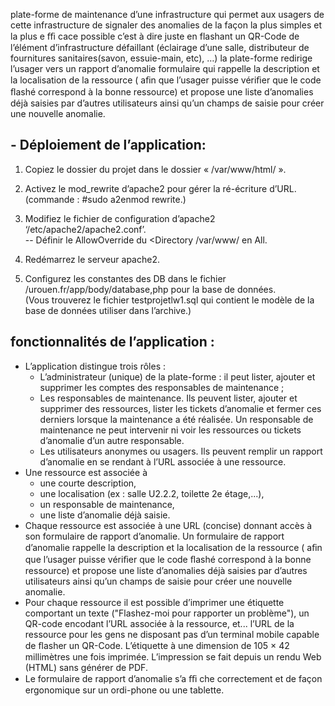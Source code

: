 plate-forme de maintenance d’une infrastructure qui permet aux usagers de cette infrastructure de signaler des anomalies de la façon la plus simples et la plus e ﬃ cace possible c’est à dire juste en flashant un QR-Code de l’élément d’infrastructure défaillant (éclairage d’une salle, distributeur de fournitures sanitaires(savon, essuie-main, etc), …) la plate-forme redirige l’usager vers un rapport d’anomalie formulaire qui rappelle la description et la localisation de la ressource ( aﬁn que l’usager puisse vériﬁer que le code ﬂashé correspond à la bonne ressource) et propose une liste d’anomalies déjà saisies par d’autres utilisateurs ainsi qu’un champs de saisie pour créer une nouvelle anomalie.  
  
## - Déploiement de l’application:  
  
1. Copiez le dossier du projet dans le dossier « /var/www/html/ ».  
  
2. Activez le mod_rewrite d’apache2 pour gérer la ré-écriture d’URL.  
(commande :  #sudo a2enmod rewrite.)  
  
3. Modifiez le fichier de configuration d’apache2 ‘/etc/apache2/apache2.conf’.  
-- Définir le AllowOverride du <Directory /var/www/ en All.  
  
4. Redémarrez le serveur apache2.  
  
5. Configurez les constantes des DB dans le fichier /urouen.fr/app/body/database,php pour la base de données.  
(Vous trouverez le fichier testprojetlw1.sql qui contient le modèle de la base de données utiliser dans l’archive.)  
  
## fonctionnalités de l’application :  
  
* L’application distingue trois rôles :  
  * L’administrateur (unique) de la plate-forme : il peut lister, ajouter et supprimer
les comptes des responsables de maintenance ;  
  * Les responsables de maintenance. Ils peuvent lister, ajouter et supprimer des
ressources, lister les tickets d’anomalie et fermer ces derniers lorsque la
maintenance a été réalisée. Un responsable de maintenance ne peut intervenir ni
voir les ressources ou tickets d’anomalie d’un autre responsable.  
  * Les utilisateurs anonymes ou usagers. Ils peuvent remplir un rapport d’anomalie
en se rendant à l’URL associée à une ressource.  
* Une ressource est associée à  
  * une courte description,  
  * une localisation (ex : salle U2.2.2, toilette 2e étage,...),  
  * un responsable de maintenance,  
  * une liste d’anomalie déjà saisie.  
* Chaque ressource est associée à une URL (concise) donnant accès à son formulaire
de rapport d’anomalie. Un formulaire de rapport d’anomalie rappelle la description
et la localisation de la ressource ( aﬁn que l’usager puisse vériﬁer que le code ﬂashé
correspond à la bonne ressource) et propose une liste d’anomalies déjà saisies par
d’autres utilisateurs ainsi qu’un champs de saisie pour créer une nouvelle anomalie.
* Pour chaque ressource il est possible d’imprimer une étiquette comportant un texte
("Flashez-moi pour rapporter un problème"), un QR-code encodant l’URL associée à
la ressource, et... l’URL de la ressource pour les gens ne disposant pas d’un terminal
mobile capable de ﬂasher un QR-Code. L’étiquette à une dimension de 105 × 42
millimètres une fois imprimée. L’impression se fait depuis un rendu Web (HTML)
sans générer de PDF.  
* Le formulaire de rapport d’anomalie s’a ﬃ che correctement et de façon ergonomique
sur un ordi-phone ou une tablette.